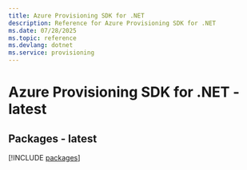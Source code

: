 ```yaml
---
title: Azure Provisioning SDK for .NET
description: Reference for Azure Provisioning SDK for .NET
ms.date: 07/28/2025
ms.topic: reference
ms.devlang: dotnet
ms.service: provisioning
---
```

# Azure Provisioning SDK for .NET - latest
## Packages - latest
[!INCLUDE [packages](provisioning-index.md)]